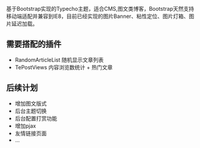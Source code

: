 基于Bootstrap实现的Typecho主题，适合CMS,图文类博客，Bootstrap天然支持移动端适配并兼容到IE8，目前已经实现的图片Banner、粘性定位、图片灯箱、图片延迟加载。

## 需要搭配的插件
- RandomArticleList 随机显示文章列表
- TePostViews 内容浏览数统计 + 热门文章


## 后续计划
- 增加图文版式
- 后台主题切换
- 后台配置打赏功能
- 增加pjax
- 友情链接页面
- ...